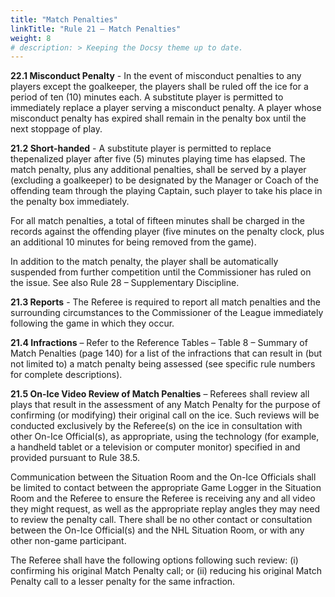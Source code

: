```yaml
---
title: "Match Penalties"
linkTitle: "Rule 21 – Match Penalties"
weight: 8
# description: > Keeping the Docsy theme up to date.
---
```


**22.1 Misconduct Penalty** - In the event of misconduct penalties to any
players except the goalkeeper, the players shall be ruled off the ice for
a period of ten (10) minutes each. A substitute player is permitted to
immediately replace a player serving a misconduct penalty. A player
whose misconduct penalty has expired shall remain in the penalty box
until the next stoppage of play.

**21.2 Short-handed** - A substitute player is permitted to replace thepenalized player after five (5) minutes playing time has elapsed.
The match penalty, plus any additional penalties, shall be served by a player (excluding a goalkeeper) to be designated by the Manager or Coach of the offending team through the playing Captain, such player to take his place in the penalty box immediately.	

For all match penalties, a total of fifteen minutes shall be charged in the records against the offending player (five minutes on the penalty clock, plus an additional 10 minutes for being removed from the game).

In addition to the match penalty, the player shall be automatically suspended from further competition until the Commissioner has ruled on the issue. See also Rule 28 – Supplementary Discipline.

**21.3 Reports** - The Referee is required to report all match penalties and the surrounding circumstances to the Commissioner of the League immediately following the game in which they occur.

**21.4 Infractions** – Refer to the Reference Tables – Table 8 – Summary of Match Penalties (page 140) for a list of the infractions that can result in (but not limited to) a match penalty being assessed (see specific rule numbers for complete descriptions).

**21.5 On-Ice Video Review of Match Penalties** – Referees shall review all plays that result in the assessment of any Match Penalty for the purpose of confirming (or modifying) their original call on the ice.
Such reviews will be conducted exclusively by the Referee(s) on the ice in consultation with other On-Ice Official(s), as appropriate, using the technology (for example, a handheld tablet or a television or computer monitor) specified in and provided pursuant to Rule 38.5.

Communication between the Situation Room and the On-Ice Officials shall be limited to contact between the appropriate Game Logger in the Situation Room and the Referee to ensure the Referee is receiving any and all video they might request, as well as the appropriate replay angles they may need to review the penalty call. There shall be no other contact or consultation between the On-Ice Official(s) and the NHL Situation Room, or with any other non-game participant.

The Referee shall have the following options following such review: (i) confirming his original Match Penalty call; or (ii) reducing his original Match Penalty call to a lesser penalty for the same infraction. 